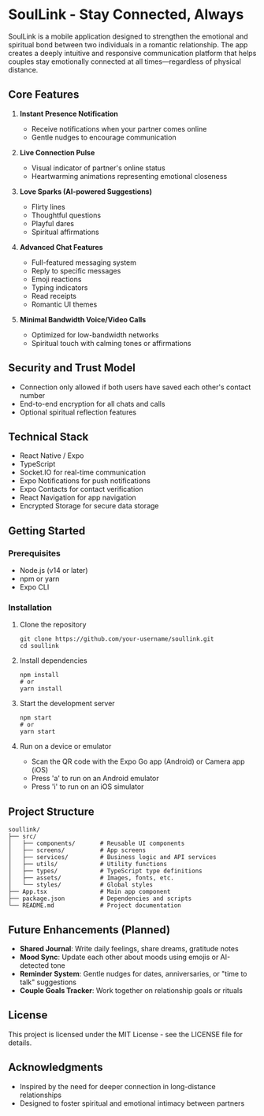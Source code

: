 # SoulLink - Stay Connected, Always

SoulLink is a mobile application designed to strengthen the emotional and spiritual bond between two individuals in a romantic relationship. The app creates a deeply intuitive and responsive communication platform that helps couples stay emotionally connected at all times—regardless of physical distance.

## Core Features

1. **Instant Presence Notification**
   - Receive notifications when your partner comes online
   - Gentle nudges to encourage communication

2. **Live Connection Pulse**
   - Visual indicator of partner's online status
   - Heartwarming animations representing emotional closeness

3. **Love Sparks (AI-powered Suggestions)**
   - Flirty lines
   - Thoughtful questions
   - Playful dares
   - Spiritual affirmations

4. **Advanced Chat Features**
   - Full-featured messaging system
   - Reply to specific messages
   - Emoji reactions
   - Typing indicators
   - Read receipts
   - Romantic UI themes

5. **Minimal Bandwidth Voice/Video Calls**
   - Optimized for low-bandwidth networks
   - Spiritual touch with calming tones or affirmations

## Security and Trust Model

- Connection only allowed if both users have saved each other's contact number
- End-to-end encryption for all chats and calls
- Optional spiritual reflection features

## Technical Stack

- React Native / Expo
- TypeScript
- Socket.IO for real-time communication
- Expo Notifications for push notifications
- Expo Contacts for contact verification
- React Navigation for app navigation
- Encrypted Storage for secure data storage

## Getting Started

### Prerequisites

- Node.js (v14 or later)
- npm or yarn
- Expo CLI

### Installation

1. Clone the repository
   ```
   git clone https://github.com/your-username/soullink.git
   cd soullink
   ```

2. Install dependencies
   ```
   npm install
   # or
   yarn install
   ```

3. Start the development server
   ```
   npm start
   # or
   yarn start
   ```

4. Run on a device or emulator
   - Scan the QR code with the Expo Go app (Android) or Camera app (iOS)
   - Press 'a' to run on an Android emulator
   - Press 'i' to run on an iOS simulator

## Project Structure

```
soullink/
├── src/
│   ├── components/       # Reusable UI components
│   ├── screens/          # App screens
│   ├── services/         # Business logic and API services
│   ├── utils/            # Utility functions
│   ├── types/            # TypeScript type definitions
│   ├── assets/           # Images, fonts, etc.
│   └── styles/           # Global styles
├── App.tsx               # Main app component
├── package.json          # Dependencies and scripts
└── README.md             # Project documentation
```

## Future Enhancements (Planned)

- **Shared Journal**: Write daily feelings, share dreams, gratitude notes
- **Mood Sync**: Update each other about moods using emojis or AI-detected tone
- **Reminder System**: Gentle nudges for dates, anniversaries, or "time to talk" suggestions
- **Couple Goals Tracker**: Work together on relationship goals or rituals

## License

This project is licensed under the MIT License - see the LICENSE file for details.

## Acknowledgments

- Inspired by the need for deeper connection in long-distance relationships
- Designed to foster spiritual and emotional intimacy between partners